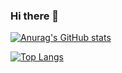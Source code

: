 ### Hi there 👋

[![Anurag's GitHub stats](https://github-readme-stats.vercel.app/api?username=thailoeduardo&show_icons=true&theme=radical&count_private=true&hide_border=true&locale=pt-br)](https://github.com/anuraghazra/github-readme-stats)

[![Top Langs](https://github-readme-stats.vercel.app/api/top-langs/?username=thailoeduardo&show_icons=true&theme=radical&count_private=true)](https://github.com/anuraghazra/github-readme-stats)
